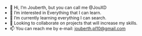 - 👋 Hi, I’m Jouberth, but you can call me @JouXD
- 👀 I’m interested in Everything that I can learn.
- 🌱 I’m currently learning everything I can search.
- 💞️ Looking to collaborate on projects that will increase my skills.
- 📫 You can reach me by e-mail: jouberth.pl10@gmail.com

<!---
JouXD/Jouberth is a ✨ special ✨ repository because its `README.md` (this file) appears on your GitHub profile.
You can click the Preview link to take a look at your changes.
--->
